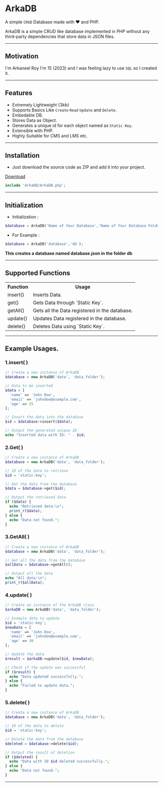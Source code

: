 #  ArkaDB

A simple `CRUD` Database made with ❤️ and PHP.

ArkaDB is a simple CRUD like database implemented in PHP without any third-party dependencies that store data in JSON files.

---

## Motivation

I'm Arkaneel Roy I'm 15 (2023) and I was feeling lazy to use `SQL` so I created it.

---

## Features

- Extremely Lightweight {3kb} 
- Supports Basics Like `Create` `Read` `Update` and `Delete`.
- Embedable DB.
- Stores Data as Object.
- Generates a unique id for each object named as `Static Key`.
- Extensible with PHP. 
- Highly Suitable for CMS and LMS etc.

--- 

## Installation 

- Just download the source code as ZIP and add it into your project.

[Download](https://github.com/Arkaneel/ArkaDB/archive/refs/tags/1.0.0.zip)

```PHP
include 'ArkaDB/ArkaDB.php';
```

---

## Initialization 

- Initialization :
```PHP 
$database = ArkaDB('Name of Your Database','Name of Your Database Folder');
```
- For Example : 
```PHP 
$database = ArkaDB('database','db');
```

**This creates a database named database.json in the folder db**

---

## Supported Functions 

<table >
  <tr>
    <th>Function</th>
    <th>Usage</th> 
  </tr>
  <tr>
    <td>insert()</td>
    <td>Inserts Data.</td>
  </tr>
  <tr>
    <td>get()</td>
    <td>Gets Data through `Static Key`.</td>
  </tr>
  <tr>
    <td>getAll()</td>
    <td>Gets all the Data registered in the database.</td>
  </tr>
  <tr>
    <td>update()</td>
    <td>Updates Data registered in the database.</td>
  </tr>
    <tr>
    <td>delete()</td>
    <td>Deletes Data using `Static Key`.</td>
  </tr>
</table>

---

## Example Usages.

### 1.insert( )

```PHP
// Create a new instance of ArkaDB
$database = new ArkaDB('data', 'data_folder');

// Data to be inserted
$data = [
  'name' => 'John Doe',
  'email' => 'johndoe@example.com',
  'age' => 25
];

// Insert the data into the database
$id = $database->insert($data);

// Output the generated unique ID
echo "Inserted data with ID: " . $id;

```

### 2.Get( )
```PHP
// Create a new instance of ArkaDB
$database = new ArkaDB('data', 'data_folder');

// ID of the data to retrieve
$id = 'static-key';

// Get the data from the database
$data = $database->get($id);

// Output the retrieved data
if ($data) {
  echo "Retrieved data:\n";
  print_r($data);
} else {
  echo "Data not found.";
}

```

### 3.GetAll( )

```PHP 
// Create a new instance of ArkaDB
$database = new ArkaDB('data', 'data_folder');

// Get all the data from the database
$allData = $database->getAll();

// Output all the data
echo "All data:\n";
print_r($allData);

```

### 4.update( )

```PHP
// Create an instance of the ArkaDB class
$arkaDB = new ArkaDB('data', 'data_folder');

// Example data to update
$id = 'static-key'; 
$newData = [
  'name' => 'John Doe',
  'email' => 'johndoe@example.com',
  'age' => 30
];

// Update the data
$result = $arkaDB->update($id, $newData);

// Check if the update was successful
if ($result) {
  echo "Data updated successfully.";
} else {
  echo "Failed to update data.";
}

```
### 5.delete( )

```PHP
// Create a new instance of ArkaDB
$database = new ArkaDB('data', 'data_folder');

// ID of the data to delete
$id = 'static-key';

// Delete the data from the database
$deleted = $database->delete($id);

// Output the result of deletion
if ($deleted) {
  echo "Data with ID $id deleted successfully.";
} else {
  echo "Data not found.";
}

```

--- 
